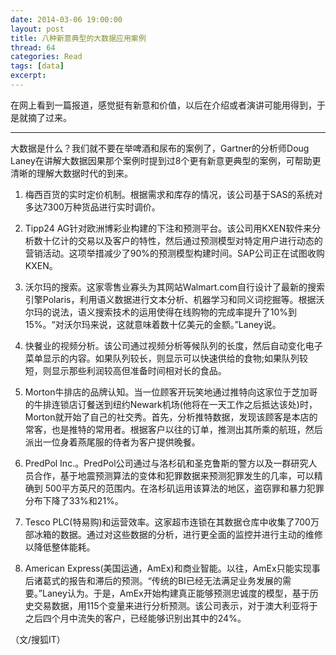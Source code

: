 ```yaml
---
date: 2014-03-06 19:00:00
layout: post
title: 八种新意典型的大数据应用案例
thread: 64
categories: Read
tags: [data]
excerpt: 
---
```


在网上看到一篇报道，感觉挺有新意和价值，以后在介绍或者演讲可能用得到，于是就摘了过来。

----

大数据是什么？我们就不要在举啤酒和尿布的案例了，Gartner的分析师Doug Laney在讲解大数据因果那个案例时提到过8个更有新意更典型的案例，可帮助更清晰的理解大数据时代的到来。

1. 梅西百货的实时定价机制。根据需求和库存的情况，该公司基于SAS的系统对多达7300万种货品进行实时调价。

2. Tipp24 AG针对欧洲博彩业构建的下注和预测平台。该公司用KXEN软件来分析数十亿计的交易以及客户的特性，然后通过预测模型对特定用户进行动态的营销活动。这项举措减少了90%的预测模型构建时间。SAP公司正在试图收购KXEN。

3. 沃尔玛的搜索。这家零售业寡头为其网站Walmart.com自行设计了最新的搜索引擎Polaris，利用语义数据进行文本分析、机器学习和同义词挖掘等。根据沃尔玛的说法，语义搜索技术的运用使得在线购物的完成率提升了10%到15%。“对沃尔玛来说，这就意味着数十亿美元的金额。”Laney说。

4. 快餐业的视频分析。该公司通过视频分析等候队列的长度，然后自动变化电子菜单显示的内容。如果队列较长，则显示可以快速供给的食物;如果队列较短，则显示那些利润较高但准备时间相对长的食品。

5. Morton牛排店的品牌认知。当一位顾客开玩笑地通过推特向这家位于芝加哥的牛排连锁店订餐送到纽约Newark机场(他将在一天工作之后抵达该处)时，Morton就开始了自己的社交秀。首先，分析推特数据，发现该顾客是本店的常客，也是推特的常用者。根据客户以往的订单，推测出其所乘的航班，然后派出一位身着燕尾服的侍者为客户提供晚餐。

6. PredPol Inc.。PredPol公司通过与洛杉矶和圣克鲁斯的警方以及一群研究人员合作，基于地震预测算法的变体和犯罪数据来预测犯罪发生的几率，可以精确到 500平方英尺的范围内。在洛杉矶运用该算法的地区，盗窃罪和暴力犯罪分布下降了33%和21%。

7. Tesco PLC(特易购)和运营效率。这家超市连锁在其数据仓库中收集了700万部冰箱的数据。通过对这些数据的分析，进行更全面的监控并进行主动的维修以降低整体能耗。

8. American Express(美国运通，AmEx)和商业智能。以往，AmEx只能实现事后诸葛式的报告和滞后的预测。“传统的BI已经无法满足业务发展的需要。”Laney认为。于是，AmEx开始构建真正能够预测忠诚度的模型，基于历史交易数据，用115个变量来进行分析预测。该公司表示，对于澳大利亚将于之后四个月中流失的客户，已经能够识别出其中的24%。

（文/搜狐IT）